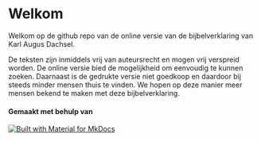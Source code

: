 # Welkom

Welkom op de github repo van de online versie van de bijbelverklaring van Karl Augus Dachsel.

De teksten zijn inmiddels vrij van auteursrecht en mogen vrij verspreid worden. De online versie bied de mogelijkheid om eenvoudig te kunnen zoeken. Daarnaast is de gedrukte versie niet goedkoop en daardoor bij steeds minder mensen thuis te vinden. We hopen op deze manier meer mensen bekend te maken met deze bijbelverklaring. 

#### Gemaakt met behulp van

[![Built with Material for MkDocs](https://img.shields.io/badge/Material_for_MkDocs-526CFE?style=for-the-badge&logo=MaterialForMkDocs&logoColor=white)](https://squidfunk.github.io/mkdocs-material/)
